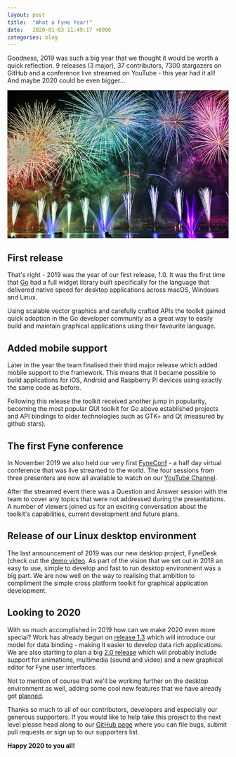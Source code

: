 ```yaml
---
layout: post
title:  "What a Fyne Year!"
date:   2020-01-03 11:49:17 +0000
categories: blog
---
```


Goodness, 2019 was such a big year that we thought it would be worth
a quick reflection. 9 releases (3 major), 37 contributors, 7300 stargazers
on GitHub and a conference live streamed on YouTube - this year had it all!
And maybe 2020 could be even bigger...

![](/blog/img/fireworks.jpg)

## First release

That's right - 2019 was the year of our first release, 1.0.
It was the first time that [Go](golang.org) had a full widget library built
specifically for the language that delivered native speed for desktop
applications across macOS, Windows and Linux.

Using scalable vector graphics and carefully crafted APIs the toolkit
gained quick adoption in the Go developer community as a great way to
easily build and maintain graphical applications using their favourite language.

## Added mobile support

Later in the year the team finalised their third major release which added
mobile support to the framework. This means that it became possible to build
applications for iOS, Android and Raspberry Pi devices using exactly the
same code as before.

Following this release the toolkit received another jump in popularity,
becoming the most popular GUI toolkit for Go above established projects
and API bindings to older technologies such as GTK+ and Qt (measured by
github stars).

## The first Fyne conference

In November 2019 we also held our very first [FyneConf](https://conf.fyne.io/) -
a half day virtual conference that was live streamed to the world. The four
sessions from three presenters are now all available to watch on our
[YouTube Channel](https://www.youtube.com/watch?v=DmafJ1sQB_s&list=PLjpijTpXl1_ooanNa26bfNyWAjRPevh3V).

After the streamed event there was a Question and Answer session with the team
to cover any topics that were not addressed during the presentations.
A number of viewers joined us for an exciting conversation about the toolkit's
capabilities, current development and future plans.

## Release of our Linux desktop environment

The last announcement of 2019 was our new desktop project, FyneDesk (check out
the [demo video](https://www.youtube.com/watch?v=IsAhsZagdzU&t=7s). As part
of the vision that we set out in 2018 an easy to use, simple to develop and
fast to run desktop environment was a big part. We are now well on the way
to realising that ambition to compliment the simple cross platform toolkit for 
graphical application development.

## Looking to 2020

With so much accomplished in 2019 how can we make 2020 even more special?
Work has already begun on [release 1.3](https://github.com/fyne-io/fyne/milestone/7)
which will introduce our model for data binding - making it easier to develop
data rich applications.
We are also starting to plan a big [2.0 release](https://github.com/fyne-io/fyne/milestone/6)
which will probably include support for animations, multimedia (sound and video)
and a new graphical editor for Fyne user interfaces.

Not to mention of course that we'll be working further on the desktop
environment as well, adding some cool new features that we have already got
[planned](https://github.com/fyne-io/desktop/milestone/2).

Thanks so much to all of our contributors, developers and especially our
generous supporters. If you would like to help take this project to the next
level please head along to our [GitHub page](https://github.com/fyne-io/fyne)
where you can file bugs, submit pull requests or sign up to our supporters list.

**Happy 2020 to you all!**

